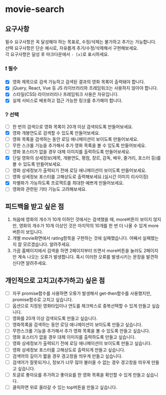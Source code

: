 # movie-search

## 요구사항

필수 요구사항은 꼭 달성해야 하는 목표로, 수정/삭제는 불가하고 추가는 가능합니다.    
선택 요구사항은 단순 예시로, 자유롭게 추가/수정/삭제해서 구현해보세요.  
각 요구사항은 달성 후 마크다운에서 `- [x]`로 표시하세요.  

### :exclamation: 필수

- [x] 영화 제목으로 검색 가능하고 검색된 결과의 영화 목록이 출력돼야 합니다.
- [x] jQuery, React, Vue 등 JS 라이브러리와 프레임워크는 사용하지 않아야 합니다.
- [x] 스타일(CSS) 라이브러리나 프레임워크 사용은 자유입니다.
- [x] 실제 서비스로 배포하고 접근 가능한 링크를 추가해야 합니다.

### :grey_question: 선택

- [ ] 한 번의 검색으로 영화 목록이 20개 이상 검색되도록 만들어보세요.
- [x] 영화 개봉연도로 검색할 수 있도록 만들어보세요.
- [ ] 영화 목록을 검색하는 동안 로딩 애니메이션이 보이도록 만들어보세요.
- [ ] 무한 스크롤 기능을 추가해서 추가 영화 목록을 볼 수 있도록 만들어보세요.
- [ ] 영화 포스터가 없을 경우 대체 이미지를 출력하도록 만들어보세요.
- [x] 단일 영화의 상세정보(제목, 개봉연도, 평점, 장르, 감독, 배우, 줄거리, 포스터 등)를 볼 수 있도록 만들어보세요.
- [ ] 영화 상세정보가 출력되기 전에 로딩 애니메이션이 보이도록 만들어보세요.
- [ ] 영화 상세정보 포스터를 고해상도로 출력해보세요.(실시간 이미지 리사이징)
- [x] 차별화가 가능하도록 프로젝트를 최대한 예쁘게 만들어보세요.
- [ ] 영화와 관련된 기타 기능도 고려해보세요.

## 피드백을 받고 싶은 점
1. 처음에 영화의 개수가 10개 이하인 것에서는 검색했을 때, more버튼이 보이지 않지만, 영화의 개수가 10개 이상인 것은 마지막의 10개를 한 번 더 나올 수 있게 more버튼이 보입니다.
2. 개별 movie화면에서 rating항목을 구현하는 것에 실패했습니다. 어째서 실패했는지 잘 모르겠습니다. 알려주세요.
3. 가끔 홈페이지에서 검색을 하면 2페이지부터 뜨면서 more버튼을 눌러도 2페이지만 계속 나오는 오류가 발생합니다. 혹시 이러한 오류를 발생시키는 문장을 발견하신다면 알려주세요.

## 개인적으로 고치고(추가하고) 싶은 점
- [ ] 자꾸 promise함수를 사용하면 오류가 발생해서 get-then함수를 사용했지만, promise함수로 고치고 싶습니다.
- [ ] 옵션으로 지정된 영화타입이나 연도를 체크박스로 중복선택할 수 있게 만들고 싶습니다.
- [ ] 영화를 20개 이상 검색되도록 만들고 싶습니다.
- [ ] 영화목록을 검색하는 동안 로딩 애니메이션이 보이도록 만들고 싶습니다.
- [ ] 무한스크롤 기능을 추가해서 추가 영화 목록을 볼 수 있도록 만들고 싶습니다.
- [ ] 영화 포스터가 없을 경우 대체 이미지를 출력하도록 만들고 싶습니다.
- [ ] 영화 상세정보가 출력되기 전에 로딩 애니메이션이 보이도록 만들고 싶습니다.
- [ ] 영화 상세정보 포스터를 고해상도로 출력되게 만들고 싶습니다.
- [ ] 검색어의 길이가 짧을 경우 경고창을 띄우게 만들고 싶습니다.
- [ ] 검색어가 잘못되거나, 정보가 너무 많아 불러올 수 없는 경우 경고창을 띄우게 만들고 싶습니다.
- [ ] 토글로 좋아요를 추가하고 좋아요를 한 영화 목록을 확인할 수 있게 만들고 싶습니다.
- [ ] 클릭하면 위로 올라갈 수 있는 top버튼을 만들고 싶습니다.
